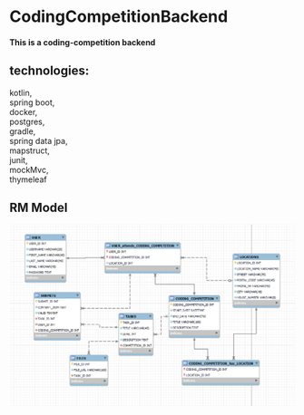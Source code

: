 # CodingCompetitionBackend

<h4>This is a coding-competition backend</h4>
<h2>technologies:</h2>
kotlin,
<br>
spring boot,
<br>
docker,
<br>
postgres,
<br>
gradle,
<br>
spring data jpa,
<br>
mapstruct,
<br>
junit,
<br>
mockMvc,
<br>
thymeleaf
<br>

<h2>RM Model</h2>

![mr model](https://github.com/KonstiTheProgrammer/CodingCompetitionBackend/blob/master/planning/model.png)
